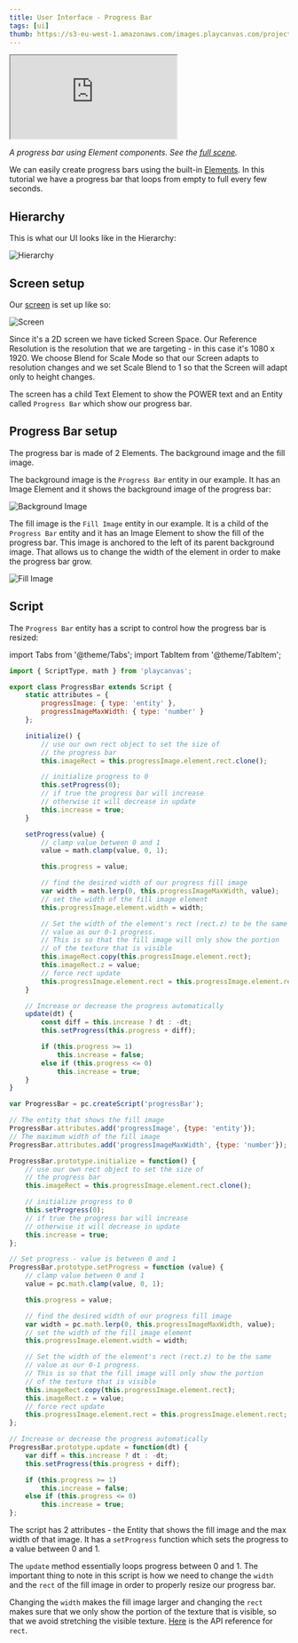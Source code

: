 ```yaml
---
title: User Interface - Progress Bar
tags: [ui]
thumb: https://s3-eu-west-1.amazonaws.com/images.playcanvas.com/projects/12/501979/49D69A-image-75.jpg
---
```


<div className="iframe-container">
    <iframe loading="lazy" src="https://playcanv.as/p/FlebHmLs/" title="User Interface - Progress Bar"></iframe>
</div>

*A progress bar using Element components. See the [full scene][1].*

We can easily create progress bars using the built-in [Elements][2]. In this tutorial we have a progress bar that loops from empty to full every few seconds.

## Hierarchy

This is what our UI looks like in the Hierarchy:

![Hierarchy](/img/tutorials/ui/progressbar/hierarchy.png)

## Screen setup

Our [screen][3] is set up like so:

![Screen](/img/tutorials/ui/progressbar/screen.png)

Since it's a 2D screen we have ticked Screen Space. Our Reference Resolution is the resolution that we are targeting - in this case it's 1080 x 1920. We choose Blend for Scale Mode so that our Screen adapts to resolution changes and we set Scale Blend to 1 so that the Screen will adapt only to height changes.

The screen has a child Text Element to show the POWER text and an Entity called `Progress Bar` which show our progress bar.

## Progress Bar setup

The progress bar is made of 2 Elements. The background image and the fill image.

The background image is the `Progress Bar` entity in our example. It has an Image Element and it shows the background image of the progress bar:

![Background Image](/img/tutorials/ui/progressbar/progress-bar-bg.png)

The fill image is the `Fill Image` entity in our example. It is a child of the `Progress Bar` entity and it has an Image Element to show the fill of the progress bar. This image is anchored to the left of its parent background image. That allows us to change the width of the element in order to make the progress bar grow.

![Fill Image](/img/tutorials/ui/progressbar/progress-bar-fill.png)

## Script

The `Progress Bar` entity has a script to control how the progress bar is resized:

import Tabs from '@theme/Tabs';
import TabItem from '@theme/TabItem';

<Tabs defaultValue="legacy" groupId='script-code'>
<TabItem  value="esm" label="ESM">

```javascript
import { ScriptType, math } from 'playcanvas';

export class ProgressBar extends Script {
    static attributes = {
        progressImage: { type: 'entity' },
        progressImageMaxWidth: { type: 'number' }
    };

    initialize() {
        // use our own rect object to set the size of
        // the progress bar
        this.imageRect = this.progressImage.element.rect.clone();

        // initialize progress to 0
        this.setProgress(0);
        // if true the progress bar will increase
        // otherwise it will decrease in update
        this.increase = true;
    }

    setProgress(value) {
        // clamp value between 0 and 1
        value = math.clamp(value, 0, 1);

        this.progress = value;

        // find the desired width of our progress fill image
        var width = math.lerp(0, this.progressImageMaxWidth, value);
        // set the width of the fill image element
        this.progressImage.element.width = width;

        // Set the width of the element's rect (rect.z) to be the same
        // value as our 0-1 progress.
        // This is so that the fill image will only show the portion
        // of the texture that is visible
        this.imageRect.copy(this.progressImage.element.rect);
        this.imageRect.z = value;
        // force rect update
        this.progressImage.element.rect = this.progressImage.element.rect;
    }

    // Increase or decrease the progress automatically
    update(dt) {
        const diff = this.increase ? dt : -dt;
        this.setProgress(this.progress + diff);

        if (this.progress >= 1)
            this.increase = false;
        else if (this.progress <= 0)
            this.increase = true;
    }
}
```

</TabItem>
<TabItem value="legacy" label="Legacy">

```javascript
var ProgressBar = pc.createScript('progressBar');

// The entity that shows the fill image
ProgressBar.attributes.add('progressImage', {type: 'entity'});
// The maximum width of the fill image
ProgressBar.attributes.add('progressImageMaxWidth', {type: 'number'});

ProgressBar.prototype.initialize = function() {
    // use our own rect object to set the size of
    // the progress bar
    this.imageRect = this.progressImage.element.rect.clone();

    // initialize progress to 0
    this.setProgress(0);
    // if true the progress bar will increase
    // otherwise it will decrease in update
    this.increase = true;
};

// Set progress - value is between 0 and 1
ProgressBar.prototype.setProgress = function (value) {
    // clamp value between 0 and 1
    value = pc.math.clamp(value, 0, 1);

    this.progress = value;

    // find the desired width of our progress fill image
    var width = pc.math.lerp(0, this.progressImageMaxWidth, value);
    // set the width of the fill image element
    this.progressImage.element.width = width;

    // Set the width of the element's rect (rect.z) to be the same
    // value as our 0-1 progress.
    // This is so that the fill image will only show the portion
    // of the texture that is visible
    this.imageRect.copy(this.progressImage.element.rect);
    this.imageRect.z = value;
    // force rect update
    this.progressImage.element.rect = this.progressImage.element.rect;
};

// Increase or decrease the progress automatically
ProgressBar.prototype.update = function(dt) {
    var diff = this.increase ? dt : -dt;
    this.setProgress(this.progress + diff);

    if (this.progress >= 1)
        this.increase = false;
    else if (this.progress <= 0)
        this.increase = true;
};
```

</TabItem>
</Tabs>

The script has 2 attributes - the Entity that shows the fill image and the max width of that image. It has a `setProgress` function which sets the progress to a value between 0 and 1.

The `update` method essentially loops progress between 0 and 1. The important thing to note in this script is how we need to change the `width` and the `rect` of the fill image in order to properly resize our progress bar.

Changing the `width` makes the fill image larger and changing the `rect` makes sure that we only show the portion of the texture that is visible, so that we avoid stretching the visible texture. [Here][8] is the API reference for `rect`.

[1]: https://playcanvas.com/editor/scene/547906
[2]: /user-manual/user-interface/elements/
[3]: /user-manual/user-interface/screens/
[8]: https://api.playcanvas.com/classes/Engine.ElementComponent.html#rect
